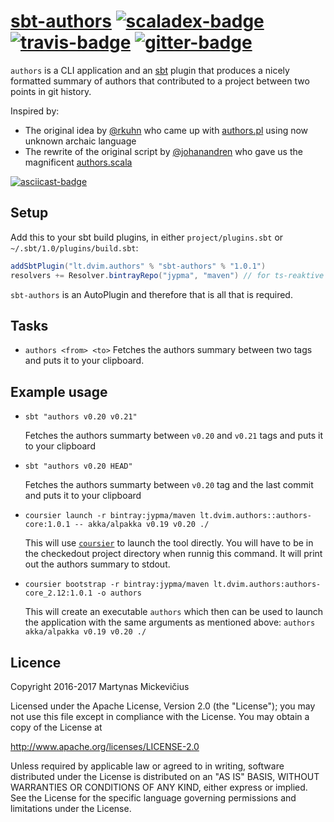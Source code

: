 # [sbt-authors][] [![scaladex-badge][]][scaladex] [![travis-badge][]][travis] [![gitter-badge][]][gitter]

[sbt-authors]:        https://github.com/2m/authors
[scaladex]:           https://index.scala-lang.org/2m/authors
[scaladex-badge]:     https://index.scala-lang.org/2m/authors/latest.svg
[travis]:             https://travis-ci.org/2m/authors
[travis-badge]:       https://travis-ci.org/2m/authors.svg?branch=master
[gitter]:             https://gitter.im/2m/authors
[gitter-badge]:       https://badges.gitter.im/2m/authors.svg
[asciicast]:          https://asciinema.org/a/221093
[asciicast-badge]:    https://asciinema.org/a/221093.svg

`authors` is a CLI application and an [sbt](https://www.scala-sbt.org) plugin that produces a nicely formatted summary of authors that contributed to a project between two points in git history.

Inspired by:
* The original idea by [@rkuhn](https://github.com/rkuhn) who came up with [authors.pl](https://github.com/akka/akka/blob/v2.5.6/scripts/authors.pl) using now unknown archaic language
* The rewrite of the original script by [@johanandren](https://github.com/johanandren) who gave us the magnificent [authors.scala](https://github.com/akka/akka/blob/v2.5.6/scripts/authors.scala)

[![asciicast-badge][]][asciicast]

## Setup

Add this to your sbt build plugins, in either `project/plugins.sbt` or `~/.sbt/1.0/plugins/build.sbt`:

```scala
addSbtPlugin("lt.dvim.authors" % "sbt-authors" % "1.0.1")
resolvers += Resolver.bintrayRepo("jypma", "maven") // for ts-reaktive
```

`sbt-authors` is an AutoPlugin and therefore that is all that is required.

## Tasks

* `authors <from> <to>` Fetches the authors summary between two tags and puts it to your clipboard.

## Example usage

* `sbt "authors v0.20 v0.21"`

  Fetches the authors summarty between `v0.20` and `v0.21` tags and puts it to your clipboard
  
* `sbt "authors v0.20 HEAD"`

  Fetches the authors summarty between `v0.20` tag and the last commit and puts it to your clipboard
  
* `coursier launch -r bintray:jypma/maven lt.dvim.authors::authors-core:1.0.1 -- akka/alpakka v0.19 v0.20 ./`

  This will use [`coursier`](https://github.com/coursier/coursier) to launch the tool directly. You will have to be in the checkedout project directory when runnig this command. It will print out the authors summary to stdout. 
  
* `coursier bootstrap -r bintray:jypma/maven lt.dvim.authors:authors-core_2.12:1.0.1 -o authors `

  This will create an executable `authors` which then can be used to launch the application with the same arguments as mentioned above: `authors akka/alpakka v0.19 v0.20 ./`

## Licence

Copyright 2016-2017 Martynas Mickevičius

Licensed under the Apache License, Version 2.0 (the "License");
you may not use this file except in compliance with the License.
You may obtain a copy of the License at

  http://www.apache.org/licenses/LICENSE-2.0

Unless required by applicable law or agreed to in writing, software
distributed under the License is distributed on an "AS IS" BASIS,
WITHOUT WARRANTIES OR CONDITIONS OF ANY KIND, either express or implied.
See the License for the specific language governing permissions and
limitations under the License.

